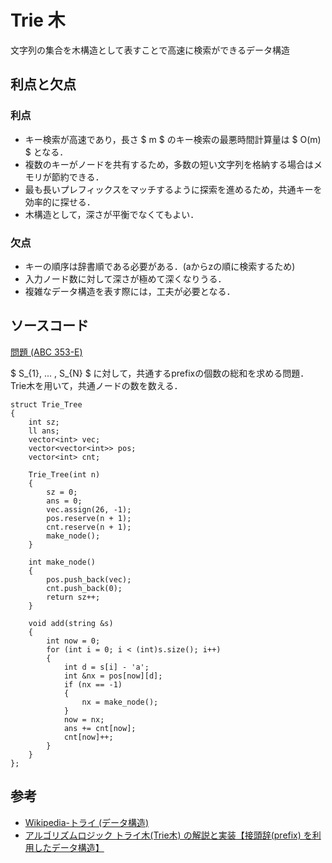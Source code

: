 # Trie 木
文字列の集合を木構造として表すことで高速に検索ができるデータ構造

## 利点と欠点
### 利点
- キー検索が高速であり，長さ $ m $ のキー検索の最悪時間計算量は $ O(m) $ となる．
- 複数のキーがノードを共有するため，多数の短い文字列を格納する場合はメモリが節約できる．
- 最も長いプレフィックスをマッチするように探索を進めるため，共通キーを効率的に探せる．
- 木構造として，深さが平衡でなくてもよい．

### 欠点
- キーの順序は辞書順である必要がある．(aからzの順に検索するため)
- 入力ノード数に対して深さが極めて深くなりうる．
- 複雑なデータ構造を表す際には，工夫が必要となる．

## ソースコード

[問題 (ABC 353-E)](https://atcoder.jp/contests/abc353/tasks/abc353_e)

$ S_{1}, ... , S_{N} $ に対して，共通するprefixの個数の総和を求める問題．
Trie木を用いて，共通ノードの数を数える．

```
struct Trie_Tree
{
    int sz;
    ll ans;
    vector<int> vec;
    vector<vector<int>> pos;
    vector<int> cnt;

    Trie_Tree(int n)
    {
        sz = 0;
        ans = 0;
        vec.assign(26, -1);
        pos.reserve(n + 1);
        cnt.reserve(n + 1);
        make_node();
    }

    int make_node()
    {
        pos.push_back(vec);
        cnt.push_back(0);
        return sz++;
    }

    void add(string &s)
    {
        int now = 0;
        for (int i = 0; i < (int)s.size(); i++)
        {
            int d = s[i] - 'a';
            int &nx = pos[now][d];
            if (nx == -1)
            {
                nx = make_node();
            }
            now = nx;
            ans += cnt[now];
            cnt[now]++;
        }
    }
};
```

## 参考
- [Wikipedia-トライ (データ構造)](https://ja.wikipedia.org/wiki/%E3%83%88%E3%83%A9%E3%82%A4_(%E3%83%87%E3%83%BC%E3%82%BF%E6%A7%8B%E9%80%A0))
- [アルゴリズムロジック トライ木(Trie木) の解説と実装【接頭辞(prefix) を利用したデータ構造】](https://algo-logic.info/trie-tree/)

